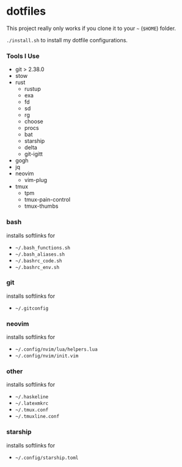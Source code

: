 # dotfiles

This project really only works if you clone it to your `~` (`$HOME`) folder.

`./install.sh` to install my dotfile configurations.

### Tools I Use

* git > 2.38.0
* stow
* rust
  * rustup
  * exa
  * fd
  * sd
  * rg
  * choose
  * procs
  * bat
  * starship
  * delta
  * git-igitt
* gogh
* jq
* neovim
  * vim-plug
* tmux
  * tpm
  * tmux-pain-control
  * tmux-thumbs

### bash

installs softlinks for

* `~/.bash_functions.sh`
* `~/.bash_aliases.sh`
* `~/.bashrc_code.sh`
* `~/.bashrc_env.sh`

### git

installs softlinks for

* `~/.gitconfig`

### neovim

installs softlinks for

* `~/.config/nvim/lua/helpers.lua`
* `~/.config/nvim/init.vim`

### other

installs softlinks for

* `~/.haskeline`
* `~/.latexmkrc`
* `~/.tmux.conf`
* `~/.tmuxline.conf`

### starship

installs softlinks for

* `~/.config/starship.toml`
